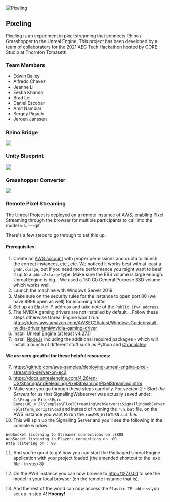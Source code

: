 ![Pixeling](https://user-images.githubusercontent.com/92090123/140653652-8ec32427-633b-417a-bf48-8609caeb9383.gif)

## Pixeling
Pixeling is an experiment in pixel streaming that connects Rhino / Grasshopper to the Unreal Engine. This project has been developed by a team of collaborators for the 2021 AEC Tech Hackathon hosted by CORE Studio at Thornton Tomasetti.

### Team Members
* Edwin Bailey 
* Alfredo Chavez
* Jeanne Li
* Eesha Khanna
* Brad Lei
* Daniel Escobar
* Amit Nambiar
* Sergey Pigach
* Jeroen Janssen

### Rhino Bridge
![](https://github.com/enmerk4r/pixeling/blob/main/Misc/Demo_1.gif)

### Unity Blueprint
![](https://github.com/enmerk4r/pixeling/blob/main/Misc/image%20(23).png)

### Grasshopper Converter
![](https://github.com/enmerk4r/pixeling/blob/main/Misc/image%20(24).png)

### Remote Pixel Streaming
The Unreal Project is deployed on a remote instance of AWS, enabling Pixel Streaming through the browser for multiple participants to call into the model vis.
---gif

There's a few steps to go through to set this up:
#### Prerequisites:
1. Create an [AWS account](https://aws.amazon.com/) with proper permissions and quota to launch the correct instances, etc., etc.
We noticed it works best with at least a `g4dn.xlarge`, but if you need more performance you might want to beef it up to a `g4dn.8xlarge` type. Make sure the EBS volume is large enough. Unreal Engine is big... We used a 150 Gb General Purpose SSD volume which works well.
2. Launch the machine with Windows Server 2019
3. Make sure on the security rules for the instance to open port 80 (we have 9999 open as well) for incoming traffic
4. Set up an Elastic IP address and take note of the `Public IPv4 address`.
5. The NVIDIA gaming drivers are not installed by default... Follow these steps otherwise Unreal Engine won't run: https://docs.aws.amazon.com/AWSEC2/latest/WindowsGuide/install-nvidia-driver.html#nvidia-gaming-driver
6. Install [Unreal Engine](https://www.unrealengine.com/en-US/) (at least v4.27.1)
7. Install [Node.js](https://nodejs.org/en/) including the additional required packages - which will install a bunch of different stuff such as Python and [Chocolatey](https://chocolatey.org/)

#### We are very greatful for these helpful resources:
7. https://github.com/aws-samples/deploying-unreal-engine-pixel-streaming-server-on-ec2
8. https://docs.unrealengine.com/4.26/en-US/SharingAndReleasing/PixelStreaming/PixelStreamingIntro/ 
9. Make sure you go through these steps carefully. For *section 2 - Start the Servers* for us that SignallingWebserver was actually saved under: `C:\Program Files\Epic Games\UE_4.27\Samples\PixelStreaming\WebServers\SignallingWebServer\platform_scripts\cmd` and instead of running the `run.bat` file, on the AWS instance you want to run the `runAWS_WithTURN.bat` file.
10. This will spin up the Signalling Server and you'll see the following in the console window:
```
WebSocket listening to Streamer connections on :8888
WebSocket listening to Players connections on :80
Http listening on : 80
```

11. And you're good to go! how you can start the Packaged Unreal Engine application with your project loaded (the amended shortcut to the .exe file - in step 8)

12. On the AWS instance you can now browse to http://127.0.0.1 to see the model in your local browser (on the remote instance that is).
13. And the rest of the world can now access the `Elastic IP address` you set up in step 4! **Hooray!**
